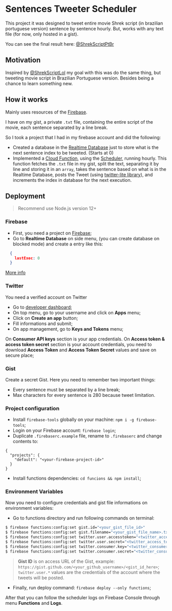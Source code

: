 # Sentences Tweeter Scheduler

This project it was designed to tweet entire movie Shrek script (in brazilian portuguese version) sentence by sentence hourly. But, works with any text file (for now, only hosted in a gist).

You can see the final result here: [@ShrekScriptPtBr](https://twitter.com/ShrekScriptPtBr/)

## Motivation

Inspired by [@ShrekScriptLol](https://twitter.com/ShrekScriptLol/) my goal with this was do the same thing, but tweeting movie script in Brazilian Portuguese version. Besides being a chance to learn something new.

## How it works

Mainly uses resources of the [Firebase](https://firebase.google.com/).

I have on my gist, a private `.txt` file, containing the entire script of the movie, each sentence separated by a line break.

So I took a project that I had in my firebase account and did the following:

- Created a database in the [Realtime Database](https://firebase.google.com/docs/database) just to store what is the next sentence index to be tweeted. (Starts at 0)
- Implemented a [Cloud Function](https://firebase.google.com/docs/functions), using the [Scheduler](https://firebase.google.com/docs/functions/schedule-functions), running hourly. This function fetches the `.txt` file in my gist, split the text, separating it by line and storing it in an `array`, takes the sentence based on what is in the Realtime Database, posts the Tweet (using [twitter-lite library](https://github.com/draftbit/twitter-lite)), and increments the index in database for the next execution.

## Deployment

> Recommend use Node.js version 12+

### Firebase
- First, you need a project on [Firebase](https://firebase.google.com/);
- Go to **Realtime Database** on side menu, (you can create database on blocked mode) and create a entry like this:

```json
  {
    lastExec: 0
  }
```

[More info](https://firebase.google.com/docs)

### Twitter

You need a verified account on Twitter

- Go to [developer dashboard](https://developer.twitter.com/en/dashboard);
- On top menu, go to your username and click on **Apps** menu;
- Click on **Create an app** button;
- Fill informations and submit;
- On app management, go to **Keys and Tokens** menu;

On **Consumer API keys** section is your app credentials.
On **Access token & access token secret** section is your account credentials, you need to download **Access Token** and **Access Token Secret** values and save on secure place;

### Gist

Create a secret Gist. Here you need to remember two important things:

- Every sentence must be separated by a line break;
- Max characters for every sentence is 280 because tweet limitation.

### Project configuration

- Install `firebase-tools` globally on your machine: `npm i -g firebase-tools`;
- Login on your Firebase account: `firebase login`;
- Duplicate `.firebaserc.example` file, rename to `.firebaserc` and change contents to:

```
{
  "projects": {
    "default": "<your-firebase-project-id>"
  }
}
```

- Install functions dependencies: `cd funcions && npm install`;

### Environment Variables

Now you need to configure credentials and gist file informations on environment variables:

- Go to functions directory and run following commands on terminal:

```bash
$ firebase functions:config:set gist.id="<your_gist_file_id>"
$ firebase functions:config:set gist.filename="<your_gist_file_name>.txt"
$ firebase functions:config:set twitter.user.accesstoken="<twitter_access_token_of_account_target>"
$ firebase functions:config:set twitter.user.secret="<twitter_access_token_secret_of_account_target>"
$ firebase functions:config:set twitter.consumer.key="<twitter_consumer_api_key_of_your_app>"
$ firebase functions:config:set twitter.consumer.secret="<twitter_consumer_api_secret_key_of_your_app>"
```

> **Gist ID** is on access URL of the Gist, example: `https://gist.github.com/<your_github_username>/<gist_id_here>`;
> `twitter.user.*` values are the credentials of the account where the tweets will be posted.

- Finally, run deploy command: `firebase deploy --only functions`;

After that you can follow the scheduler logs on Firebase Console through menu **Functions** and **Logs**.